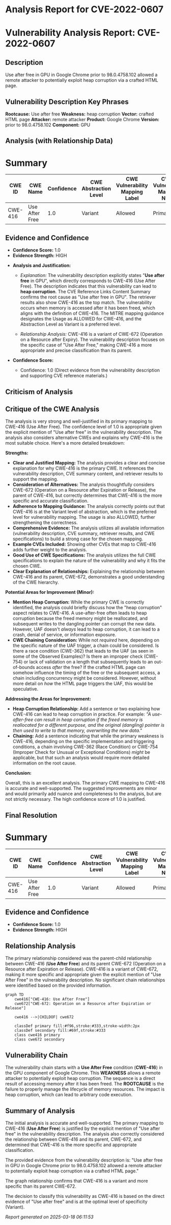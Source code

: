 # Analysis Report for CVE-2022-0607

# Vulnerability Analysis Report: CVE-2022-0607

## Description

Use after free in GPU in Google Chrome prior to 98.0.4758.102 allowed a remote attacker to potentially exploit heap corruption via a crafted HTML page.

## Vulnerability Description Key Phrases

**Rootcause:** Use after free
**Weakness:** heap corruption
**Vector:** crafted HTML page
**Attacker:** remote attacker
**Product:** Google Chrome
**Version:** prior to 98.0.4758.102
**Component:** GPU

## Analysis (with Relationship Data)

# Summary
| CWE ID | CWE Name | Confidence | CWE Abstraction Level | CWE Vulnerability Mapping Label | CWE-Vulnerability Mapping Notes |
|---|---|---|---|---|---|
| CWE-416 | Use After Free | 1.0 | Variant | Allowed | Primary CWE |

## Evidence and Confidence

*   **Confidence Score:** 1.0
*   **Evidence Strength:** HIGH

- **Analysis and Justification:**  
  - *Explanation:* The vulnerability description explicitly states "**Use after free** in GPU", which directly corresponds to CWE-416 (Use After Free). The description indicates that this vulnerability can lead to **heap corruption**. The CVE Reference Links Content Summary confirms the root cause as "Use after free in GPU". The retriever results also show CWE-416 as the top match. The vulnerability occurs when memory is accessed after it has been freed, which aligns with the definition of CWE-416. The MITRE mapping guidance designates the Usage as ALLOWED for CWE-416, and the Abstraction Level as Variant is a preferred level.
  
  - *Relationship Analysis:* CWE-416 is a variant of CWE-672 (Operation on a Resource after Expiry). The vulnerability description focuses on the specific case of "Use After Free," making CWE-416 a more appropriate and precise classification than its parent.

- **Confidence Score:**  
  - Confidence: 1.0 (Direct evidence from the vulnerability description and supporting CVE reference materials.)

## Criticism of Analysis

## Critique of the CWE Analysis

The analysis is very strong and well-justified in its primary mapping to CWE-416 (Use After Free). The confidence level of 1.0 is appropriate given the explicit mention of "Use after free" in the vulnerability description. The analysis also considers alternative CWEs and explains why CWE-416 is the most suitable choice. Here's a more detailed breakdown:

**Strengths:**

*   **Clear and Justified Mapping:** The analysis provides a clear and concise explanation for why CWE-416 is the primary CWE. It references the vulnerability description, CVE summary content, and retriever results to support the mapping.
*   **Consideration of Alternatives:** The analysis thoughtfully considers CWE-672 (Operation on a Resource after Expiration or Release), the parent of CWE-416, but correctly determines that CWE-416 is the more specific and accurate classification.
*   **Adherence to Mapping Guidance:** The analysis correctly points out that CWE-416 is at the Variant level of abstraction, which is the preferred level for vulnerability mapping. The usage is also ALLOWED, further strengthening the correctness.
*   **Comprehensive Evidence:** The analysis utilizes all available information (vulnerability description, CVE summary, retriever results, and CWE specifications) to build a strong case for the chosen mapping.
*   **Example CVEs Included:** Showing other CVEs that map to CWE-416 adds further weight to the analysis.
*   **Good Use of CWE Specifications:** The analysis utilizes the full CWE specifications to explain the nature of the vulnerability and why it fits the chosen CWE.
*   **Clear Explanation of Relationships:** Explaining the relationship between CWE-416 and its parent, CWE-672, demonstrates a good understanding of the CWE hierarchy.

**Potential Areas for Improvement (Minor):**

*   **Mention Heap Corruption:** While the primary CWE is correctly identified, the analysis could briefly discuss how the "heap corruption" aspect relates to CWE-416. A use-after-free often leads to heap corruption because the freed memory might be reallocated, and subsequent writes to the dangling pointer can corrupt the new data. However, UAF doesn't *always* lead to heap corruption, it can lead to a crash, denial of service, or information exposure.
*   **CWE Chaining Consideration:** While not *required* here, depending on the specific nature of the UAF trigger, a chain could be considered. Is there a race condition (CWE-362) that leads to the UAF (as seen in some of the Observed Examples)? Is there an improper check (CWE-754) or lack of validation on a length that subsequently leads to an out-of-bounds access *after* the free? If the crafted HTML page can somehow influence the timing of the free or the subsequent access, a chain including concurrency might be considered. However, without more detail on *how* the HTML page triggers the UAF, this would be speculative.

**Addressing the Areas for Improvement:**

*   **Heap Corruption Relationship:** Add a sentence or two explaining how CWE-416 can lead to heap corruption in practice. For example: *"A use-after-free can result in heap corruption if the freed memory is reallocated for a different purpose, and the original (dangling) pointer is then used to write to that memory, overwriting the new data."*
*   **Chaining:** Add a sentence indicating that while the primary weakness is CWE-416, depending on the specific implementation and triggering conditions, a chain involving CWE-362 (Race Condition) or CWE-754 (Improper Check for Unusual or Exceptional Conditions) *might* be applicable, but that such an analysis would require more detailed information on the root cause.

**Conclusion:**

Overall, this is an excellent analysis. The primary CWE mapping to CWE-416 is accurate and well-supported. The suggested improvements are minor and would primarily add nuance and completeness to the analysis, but are not strictly necessary. The high confidence score of 1.0 is justified.

## Final Resolution

# Summary
| CWE ID | CWE Name | Confidence | CWE Abstraction Level | CWE Vulnerability Mapping Label | CWE-Vulnerability Mapping Notes |
|---|---|---|---|---|---|
| CWE-416 | Use After Free | 1.0 | Variant | Allowed | Primary CWE |

## Evidence and Confidence

*   **Confidence Score:** 1.0
*   **Evidence Strength:** HIGH

## Relationship Analysis
The primary relationship considered was the parent-child relationship between CWE-416 (**Use After Free**) and its parent CWE-672 (Operation on a Resource after Expiration or Release). CWE-416 is a variant of CWE-672, making it more specific and appropriate given the explicit mention of "Use After Free" in the vulnerability description. No significant chain relationships were identified based on the provided information.

```mermaid
graph TD
    cwe416["CWE-416: Use After Free"]
    cwe672["CWE-672: Operation on a Resource after Expiration or Release"]
    
    cwe416 -->|CHILDOF| cwe672
    
    classDef primary fill:#f96,stroke:#333,stroke-width:2px
    classDef secondary fill:#69f,stroke:#333
    class cwe416 primary
    class cwe672 secondary
```

## Vulnerability Chain
The vulnerability chain starts with a **Use After Free** condition (**CWE-416**) in the GPU component of Google Chrome. This **WEAKNESS** allows a remote attacker to potentially exploit heap corruption. The sequence is a direct result of accessing memory after it has been freed. The **ROOTCAUSE** is the failure to properly manage the lifecycle of memory resources. The impact is heap corruption, which can lead to arbitrary code execution.

## Summary of Analysis
The initial analysis is accurate and well-supported. The primary mapping to CWE-416 (**Use After Free**) is justified by the explicit mention of "Use after free" in the vulnerability description. The analysis also correctly considered the relationship between CWE-416 and its parent, CWE-672, and determined that CWE-416 is the more specific and appropriate classification.

The provided evidence from the vulnerability description is: "Use after free in GPU in Google Chrome prior to 98.0.4758.102 allowed a remote attacker to potentially exploit heap corruption via a crafted HTML page."

The graph relationship confirms that CWE-416 is a variant and more specific than its parent CWE-672.

The decision to classify this vulnerability as CWE-416 is based on the direct evidence of "Use after free" and is at the optimal level of specificity (Variant).



*Report generated on 2025-03-18 06:11:53*
